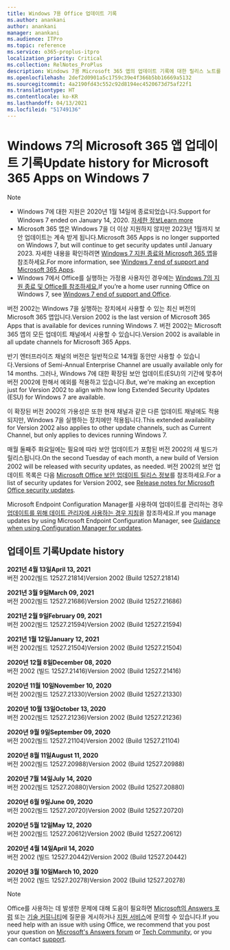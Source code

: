 ```yaml
---
title: Windows 7용 Office 업데이트 기록
ms.author: anankani
author: anankani
manager: anankani
ms.audience: ITPro
ms.topic: reference
ms.service: o365-proplus-itpro
localization_priority: Critical
ms.collection: RelNotes_ProPlus
description: Windows 7용 Microsoft 365 앱의 업데이트 기록에 대한 릴리스 노트를 고객에게 제공합니다.
ms.openlocfilehash: 2def2d0901a5c1759c39e4f366b5bb16669a5132
ms.sourcegitcommit: 4a2190fd43c552c92d8194ec4520673d75af22f1
ms.translationtype: HT
ms.contentlocale: ko-KR
ms.lasthandoff: 04/13/2021
ms.locfileid: "51749136"
---
```

# <a name="update-history-for-microsoft-365-apps-on-windows-7"></a><span data-ttu-id="b7129-103">Windows 7의 Microsoft 365 앱 업데이트 기록</span><span class="sxs-lookup"><span data-stu-id="b7129-103">Update history for Microsoft 365 Apps on Windows 7</span></span> 

 > [!NOTE]
>
>- <span data-ttu-id="b7129-104">Windows 7에 대한 지원은 2020년 1월 14일에 종료되었습니다.</span><span class="sxs-lookup"><span data-stu-id="b7129-104">Support for Windows 7 ended on January 14, 2020.</span></span> [<span data-ttu-id="b7129-105">자세한 정보</span><span class="sxs-lookup"><span data-stu-id="b7129-105">Learn more</span></span>](https://www.microsoft.com/microsoft-365/windows/end-of-windows-7-support)
>- <span data-ttu-id="b7129-106">Microsoft 365 앱은 Windows 7을 더 이상 지원하지 않지만 2023년 1월까지 보안 업데이트는 계속 받게 됩니다.</span><span class="sxs-lookup"><span data-stu-id="b7129-106">Microsoft 365 Apps is no longer supported on Windows 7, but will continue to get security updates until January 2023.</span></span> <span data-ttu-id="b7129-107">자세한 내용을 확인하려면 [Windows 7 지원 종료와 Microsoft 365 앱](/DeployOffice/endofsupport/windows-7-support)을 참조하세요.</span><span class="sxs-lookup"><span data-stu-id="b7129-107">For more information, see [Windows 7 end of support and Microsoft 365 Apps](/DeployOffice/endofsupport/windows-7-support).</span></span>
>- <span data-ttu-id="b7129-108">Windows 7에서 Office를 실행하는 가정용 사용자인 경우에는 [Windows 7의 지원 종료 및 Office를 참조하세요.](https://support.microsoft.com/office/78f20fab-b57b-44d7-8368-06a8493f3cb9)</span><span class="sxs-lookup"><span data-stu-id="b7129-108">If you’re a home user running Office on Windows 7, see [Windows 7 end of support and Office](https://support.microsoft.com/office/78f20fab-b57b-44d7-8368-06a8493f3cb9).</span></span>

<span data-ttu-id="b7129-109">버전 2002는 Windows 7을 실행하는 장치에서 사용할 수 있는 최신 버전의 Microsoft 365 앱입니다.</span><span class="sxs-lookup"><span data-stu-id="b7129-109">Version 2002 is the last version of Microsoft 365 Apps that is available for devices running Windows 7.</span></span> <span data-ttu-id="b7129-110">버전 2002는 Microsoft 365 앱의 모든 업데이트 채널에서 사용할 수 있습니다.</span><span class="sxs-lookup"><span data-stu-id="b7129-110">Version 2002 is available in all update channels for Microsoft 365 Apps.</span></span>

<span data-ttu-id="b7129-111">반기 엔터프라이즈 채널의 버전은 일반적으로 14개월 동안만 사용할 수 있습니다.</span><span class="sxs-lookup"><span data-stu-id="b7129-111">Versions of Semi-Annual Enterprise Channel are usually available only for 14 months.</span></span> <span data-ttu-id="b7129-112">그러나, Windows 7에 대한 확장된 보안 업데이트(ESU)의 기간에 맞추어 버전 2002에 한해서 예외를 적용하고 있습니다.</span><span class="sxs-lookup"><span data-stu-id="b7129-112">But, we're making an exception just for Version 2002 to align with how long Extended Security Updates (ESU) for Windows 7 are available.</span></span>

<span data-ttu-id="b7129-113">이 확장된 버전 2002의 가용성은 또한 현재 채널과 같은 다른 업데이트 채널에도 적용되지만, Windows 7을 실행하는 장치에만 적용됩니다.</span><span class="sxs-lookup"><span data-stu-id="b7129-113">This extended availability for Version 2002 also applies to other update channels, such as Current Channel, but only applies to devices running Windows 7.</span></span>

<span data-ttu-id="b7129-114">매월 둘째주 화요일에는 필요에 따라 보안 업데이트가 포함된 버전 2002의 새 빌드가 릴리스됩니다.</span><span class="sxs-lookup"><span data-stu-id="b7129-114">On the second Tuesday of each month, a new build of Version 2002 will be released with security updates, as needed.</span></span> <span data-ttu-id="b7129-115">버전 2002의 보안 업데이트 목록은 다음 [Microsoft Office 보안 업데이트 릴리스 정보](microsoft365-apps-security-updates.md)를 참조하세요.</span><span class="sxs-lookup"><span data-stu-id="b7129-115">For a list of security updates for Version 2002, see [Release notes for Microsoft Office security updates](microsoft365-apps-security-updates.md).</span></span>

<span data-ttu-id="b7129-116">Microsoft Endpoint Configuration Manager를 사용하여 업데이트를 관리하는 경우 [업데이트를 위해 데이트 관리자에 사용하는 경우 지침](/deployoffice/endofsupport/windows-7-support#guidance-when-using-configuration-manager-for-updates)을 참조하세요.</span><span class="sxs-lookup"><span data-stu-id="b7129-116">If you manage updates by using Microsoft Endpoint Configuration Manager, see [Guidance when using Configuration Manager for updates](/deployoffice/endofsupport/windows-7-support#guidance-when-using-configuration-manager-for-updates).</span></span>


## <a name="update-history"></a><span data-ttu-id="b7129-117">업데이트 기록</span><span class="sxs-lookup"><span data-stu-id="b7129-117">Update history</span></span>

[//]: # (제거하지 마세요)

<span data-ttu-id="b7129-119">**2021년 4월 13일**</span><span class="sxs-lookup"><span data-stu-id="b7129-119">**April 13, 2021**</span></span><br/>
<span data-ttu-id="b7129-120">버전 2002(빌드 12527.21814)</span><span class="sxs-lookup"><span data-stu-id="b7129-120">Version 2002 (Build 12527.21814)</span></span><br/>

<span data-ttu-id="b7129-121">**2021년 3월 9일**</span><span class="sxs-lookup"><span data-stu-id="b7129-121">**March 09, 2021**</span></span><br/>
<span data-ttu-id="b7129-122">버전 2002(빌드 12527.21686)</span><span class="sxs-lookup"><span data-stu-id="b7129-122">Version 2002 (Build 12527.21686)</span></span><br/>

<span data-ttu-id="b7129-123">**2021년 2월 9일**</span><span class="sxs-lookup"><span data-stu-id="b7129-123">**February 09, 2021**</span></span><br/>
<span data-ttu-id="b7129-124">버전 2002(빌드 12527.21594)</span><span class="sxs-lookup"><span data-stu-id="b7129-124">Version 2002 (Build 12527.21594)</span></span><br/>

<span data-ttu-id="b7129-125">**2021년 1월 12일**</span><span class="sxs-lookup"><span data-stu-id="b7129-125">**January 12, 2021**</span></span><br/>
<span data-ttu-id="b7129-126">버전 2002(빌드 12527.21504)</span><span class="sxs-lookup"><span data-stu-id="b7129-126">Version 2002 (Build 12527.21504)</span></span><br/>

<span data-ttu-id="b7129-127">**2020년 12월 8일**</span><span class="sxs-lookup"><span data-stu-id="b7129-127">**December 08, 2020**</span></span><br/>
<span data-ttu-id="b7129-128">버전 2002 (빌드 12527.21416)</span><span class="sxs-lookup"><span data-stu-id="b7129-128">Version 2002 (Build 12527.21416)</span></span><br/>

<span data-ttu-id="b7129-129">**2020년 11월 10일**</span><span class="sxs-lookup"><span data-stu-id="b7129-129">**November 10, 2020**</span></span><br/>
<span data-ttu-id="b7129-130">버전 2002(빌드 12527.21330)</span><span class="sxs-lookup"><span data-stu-id="b7129-130">Version 2002 (Build 12527.21330)</span></span><br/>

<span data-ttu-id="b7129-131">**2020년 10월 13일**</span><span class="sxs-lookup"><span data-stu-id="b7129-131">**October 13, 2020**</span></span><br/>
<span data-ttu-id="b7129-132">버전 2002(빌드 12527.21236)</span><span class="sxs-lookup"><span data-stu-id="b7129-132">Version 2002 (Build 12527.21236)</span></span><br/>

<span data-ttu-id="b7129-133">**2020년 9월 9일**</span><span class="sxs-lookup"><span data-stu-id="b7129-133">**September 09, 2020**</span></span><br/>
<span data-ttu-id="b7129-134">버전 2002(빌드 12527.21104)</span><span class="sxs-lookup"><span data-stu-id="b7129-134">Version 2002 (Build 12527.21104)</span></span><br/>

<span data-ttu-id="b7129-135">**2020년 8월 11일**</span><span class="sxs-lookup"><span data-stu-id="b7129-135">**August 11, 2020**</span></span><br/>
<span data-ttu-id="b7129-136">버전 2002(빌드 12527.20988)</span><span class="sxs-lookup"><span data-stu-id="b7129-136">Version 2002 (Build 12527.20988)</span></span><br/>

<span data-ttu-id="b7129-137">**2020년 7월 14일**</span><span class="sxs-lookup"><span data-stu-id="b7129-137">**July 14, 2020**</span></span><br/>
<span data-ttu-id="b7129-138">버전 2002(빌드 12527.20880)</span><span class="sxs-lookup"><span data-stu-id="b7129-138">Version 2002 (Build 12527.20880)</span></span><br/>

<span data-ttu-id="b7129-139">**2020년 6월 9일**</span><span class="sxs-lookup"><span data-stu-id="b7129-139">**June 09, 2020**</span></span><br/>
<span data-ttu-id="b7129-140">버전 2002(빌드 12527.20720)</span><span class="sxs-lookup"><span data-stu-id="b7129-140">Version 2002 (Build 12527.20720)</span></span><br/>

<span data-ttu-id="b7129-141">**2020년 5월 12일**</span><span class="sxs-lookup"><span data-stu-id="b7129-141">**May 12, 2020**</span></span><br/>
<span data-ttu-id="b7129-142">버전 2002(빌드 12527.20612)</span><span class="sxs-lookup"><span data-stu-id="b7129-142">Version 2002 (Build 12527.20612)</span></span><br/>

<span data-ttu-id="b7129-143">**2020년 4월 14일**</span><span class="sxs-lookup"><span data-stu-id="b7129-143">**April 14, 2020**</span></span><br/>
<span data-ttu-id="b7129-144">버전 2002 (빌드 12527.20442)</span><span class="sxs-lookup"><span data-stu-id="b7129-144">Version 2002 (Build 12527.20442)</span></span><br/>

<span data-ttu-id="b7129-145">**2020년 3월 10일**</span><span class="sxs-lookup"><span data-stu-id="b7129-145">**March 10, 2020**</span></span><br/>
<span data-ttu-id="b7129-146">버전 2002 (빌드 12527.20278)</span><span class="sxs-lookup"><span data-stu-id="b7129-146">Version 2002 (Build 12527.20278)</span></span><br/>




> [!NOTE]
> <span data-ttu-id="b7129-147">Office를 사용하는 데 발생한 문제에 대해 도움이 필요하면 [Microsoft의 Answers 포럼](https://answers.microsoft.com/) 또는 [기술 커뮤니티](https://techcommunity.microsoft.com/)에 질문을 게시하거나 [지원 서비스](https://support.microsoft.com/contactus)에 문의할 수 있습니다.</span><span class="sxs-lookup"><span data-stu-id="b7129-147">If you need help with an issue with using Office, we recommend that you post your question on [Microsoft's Answers forum](https://answers.microsoft.com/) or [Tech Community](https://techcommunity.microsoft.com/), or you can contact [support](https://support.microsoft.com/contactus).</span></span>